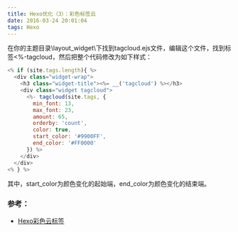 ```yaml
---
title: Hexo优化（3）：彩色标签云
date: 2016-03-24 20:01:04
tags: Hexo
---
```


在你的主题目录\layout\_widget\下找到tagcloud.ejs文件，编辑这个文件，找到标签<%-tagcloud，然后把整个代码修改为如下样式：

```js
<% if (site.tags.length){ %>
  <div class="widget-wrap">
    <h3 class="widget-title"><%= __('tagcloud') %></h3>
    <div class="widget tagcloud">
      <%- tagcloud(site.tags, {
        min_font: 13,
        max_font: 23,
        amount: 65,
        orderby: 'count',
        color: true,
        start_color: '#9900FF',
        end_color: '#FF0000'
      }) %>
    </div>
  </div>
<% } %>
```

其中，start_color为颜色变化的起始端，end_color为颜色变化的结束端。

### 参考：

* [Hexo彩色云标签](http://starsky.gitcafe.io/2015/05/16/Hexo%E5%BD%A9%E8%89%B2%E6%A0%87%E7%AD%BE%E4%BA%91/)
